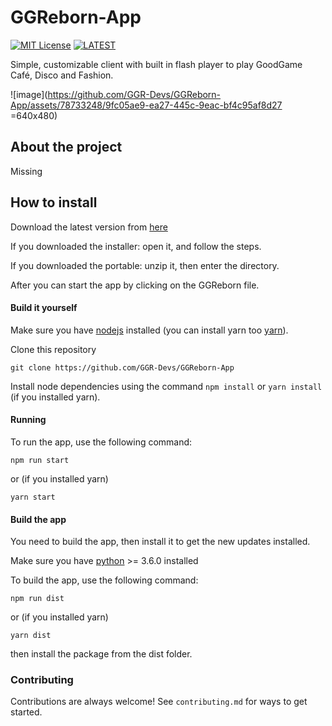 
# GGReborn-App
[![MIT License](https://img.shields.io/badge/License-MIT-green.svg?style=flat)](https://choosealicense.com/licenses/mit/) [![LATEST](https://img.shields.io/badge/latest-UNKNOWN-blue?style=flat)](https://img.shields.io/badge/latest-UNKNOWN-blue)

Simple, customizable client with built in flash player to play GoodGame Café, Disco and Fashion.

![image](https://github.com/GGR-Devs/GGReborn-App/assets/78733248/9fc05ae9-ea27-445c-9eac-bf4c95af8d27 =640x480)

## About the project
Missing

## How to install
Download the latest version from [here](https://github.com/GGR-Devs/GGReborn-App/releases)

If you downloaded the installer: open it, and follow the steps.

If you downloaded the portable: unzip it, then enter the directory.

After you can start the app by clicking on the GGReborn file.

#### Build it yourself
Make sure you have [nodejs](https://nodejs.org/en/download/) installed (you can install yarn too [yarn](https://classic.yarnpkg.com/en/docs/install)).

Clone this repository
```
git clone https://github.com/GGR-Devs/GGReborn-App
```
Install node dependencies using the command `npm install` or `yarn install` (if you installed yarn).

#### Running
To run the app, use the following command:
```
npm run start
```
or (if you installed yarn)
```
yarn start
```

#### Build the app
You need to build the app, then install it to get the new updates installed.

Make sure you have [python](https://www.python.org/downloads/) >= 3.6.0 installed

To build the app, use the following command:
```
npm run dist
```
or (if you installed yarn)
```
yarn dist
```
then install the package from the dist folder.

### Contributing
Contributions are always welcome!
See `contributing.md` for ways to get started.
